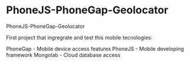 PhoneJS-PhoneGap-Geolocator
===========================

PhoneJS-PhoneGap-Geolocator

First project that ingregrate and test this mobile tecnologies:


PhoneGap - Mobile device access features
PhoneJS - Mobile developing framework
Mongolab - Cloud database access

